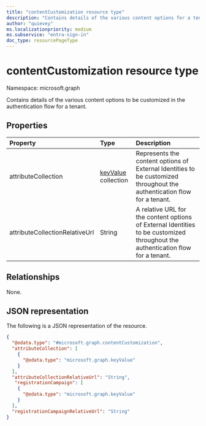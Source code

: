 ```yaml
---
title: "contentCustomization resource type"
description: "Contains details of the various content options for a tenant."
author: "quievey"
ms.localizationpriority: medium
ms.subservice: "entra-sign-in"
doc_type: resourcePageType
---
```


# contentCustomization resource type

Namespace: microsoft.graph

Contains details of the various content options to be customized in the authentication flow for a tenant.

## Properties

|Property|Type|Description|
|:---|:---|:---|
|attributeCollection|[keyValue](../resources/keyvalue.md) collection| Represents the content options of External Identities to be customized throughout the authentication flow for a tenant.|
|attributeCollectionRelativeUrl|String| A relative URL for the content options of External Identities to be customized throughout the authentication flow for a tenant.|

## Relationships
None.

## JSON representation
The following is a JSON representation of the resource.
<!-- {
  "blockType": "resource",
  "@odata.type": "microsoft.graph.contentCustomization"
}
-->
``` json
{
  "@odata.type": "#microsoft.graph.contentCustomization",
  "attributeCollection": [
    {
      "@odata.type": "microsoft.graph.keyValue"
    }
  ],
  "attributeCollectionRelativeUrl": "String",
   "registrationCampaign": [
    {
      "@odata.type": "microsoft.graph.keyValue"
    }
  ],
  "registrationCampaignRelativeUrl": "String"
}
```
